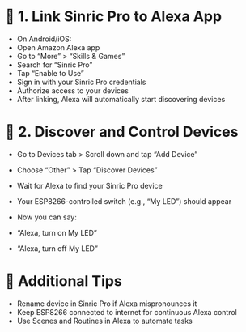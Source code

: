 # 📱 1. Link Sinric Pro to Alexa App
- On Android/iOS:
- Open Amazon Alexa app
- Go to “More” > “Skills & Games”
- Search for “Sinric Pro”
- Tap “Enable to Use”
- Sign in with your Sinric Pro credentials 
- Authorize access to your devices
- After linking, Alexa will automatically start discovering devices

# 🤖 2. Discover and Control Devices
- Go to Devices tab > Scroll down and tap “Add Device”
- Choose “Other” > Tap “Discover Devices”
- Wait for Alexa to find your Sinric Pro device
- Your ESP8266-controlled switch (e.g., “My LED”) should appear

- Now you can say:
- “Alexa, turn on My LED”
- “Alexa, turn off My LED”

# 🧩 Additional Tips
- Rename device in Sinric Pro if Alexa mispronounces it
- Keep ESP8266 connected to internet for continuous Alexa control
- Use Scenes and Routines in Alexa to automate tasks